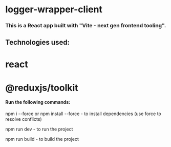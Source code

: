# logger-wrapper-client

### This is a React app built with "Vite - next gen frontend tooling".

## Technologies used:

# react
# @reduxjs/toolkit

#### Run the following commands:

npm i --force or npm install --force - to install dependencies (use force to resolve conflicts)

npm run dev - to run the project

npm run build - to build the project
